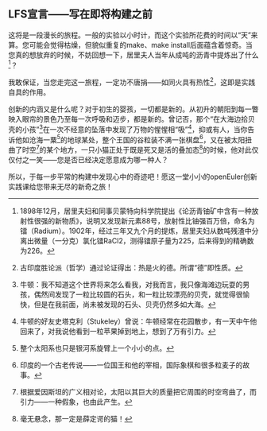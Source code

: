 ## LFS宣言——写在即将构建之前

这将是一段漫长的旅程。一般的实验以小时计，而这个实验所花费的时间以“天”来算。您可能会觉得枯燥，但貌似重复的make、make install后面蕴含着惊奇。当您真的想放弃的时候，不妨回想一下，居里夫人当年从成吨的沥青中提炼出了什么[^1]？

我敢保证，当您走完这一旅程，一定功不唐捐——如同火具有热性[^2]，这即是实践自具的作用。

创新的内涵又是什么呢？对于初生的婴孩，一切都是新的。从初升的朝阳到每一瞥映入眼帘的景色乃至每一次呼吸和迈步，都是新的。曾记否，那个“在大海边拾贝壳的小孩”[^3]在一次不经意的坠落中发现了万物的惺惺相“吸”[^4]，抑或有人，当你告诉他如沧海一粟[^5]的地球某处，整个王国的谷粒装不满一张棋盘[^6]，又在被太阳扭曲了时空[^7]的某个地方，一只小猫正处于既是死又是活的叠加态[^8]的时候，他对此仅仅付之一笑——您是否已经决定愿意成为哪一种人？

所以，于每一步平常的构建中发现心中的奇迹吧！愿这一堂小小的openEuler创新实践课给您带来无尽的新奇之旅！

[^1]: 1898年12月，居里夫妇和同事贝蒙特向科学院提出《论沥青铀矿中含有一种放射性很强的新物质》，说明又发现新元素88号，放射性比铀强百万倍，命名为镭（Radium）。1902年，经过三年又九个月的提炼，居里夫妇从数吨残渣中分离出微量（一分克）氯化镭RaCl2，测得镭原子量为225，后来得到的精确数为226。
[^2]: 古印度胜论派（哲学）通过论证得出：热是火的德。所谓“德”即性质。
[^3]: 牛顿：我不知道这个世界将来怎么看我，对我而言，我只像海滩边玩耍的男孩，偶然间发现了一粒比较圆的石头，和一粒比较漂亮的贝壳，就觉得很愉快，但是在我前面，尚未被发现的石头、贝壳仍然多如大海。
[^4]: 牛顿的好友史塔克利（Stukeley）曾说：牛顿经常在花园散步，有一天中午他回来了，对我说他看到一粒苹果掉到地上，想到了万有引力。
[^5]: 整个太阳系也只是银河系旋臂上一个小小的点。
[^6]: 印度的一个古老传说——一位国王和他的宰相，国际象棋和很多粒麦子的故事。
[^7]: 根据爱因斯坦的广义相对论，太阳以其巨大的质量把它周围的时空弯曲了，而引力——一种假象，也由此产生。
[^8]: 毫无悬念，那一定是薛定谔的猫！